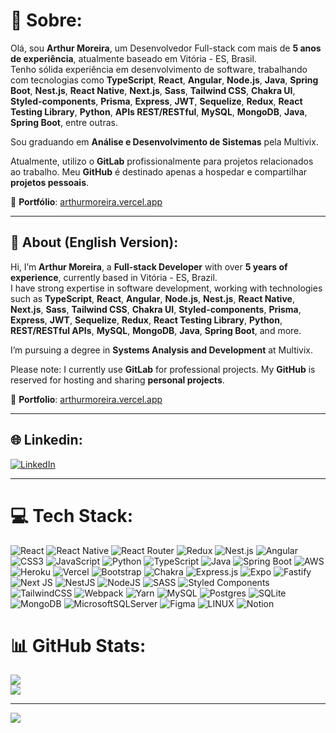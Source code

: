 # 💫 Sobre:

Olá, sou **Arthur Moreira**, um Desenvolvedor Full-stack com mais de **5 anos de experiência**, atualmente baseado em Vitória - ES, Brasil.  
Tenho sólida experiência em desenvolvimento de software, trabalhando com tecnologias como **TypeScript**, **React**, **Angular**, **Node.js**, **Java**, **Spring Boot**, **Nest.js**, **React Native**, **Next.js**, **Sass**, **Tailwind CSS**, **Chakra UI**, **Styled-components**, **Prisma**, **Express**, **JWT**, **Sequelize**, **Redux**, **React Testing Library**, **Python**, **APIs REST/RESTful**, **MySQL**, **MongoDB**, **Java**, **Spring Boot**, entre outras.  

Sou graduando em **Análise e Desenvolvimento de Sistemas** pela Multivix.  

Atualmente, utilizo o **GitLab** profissionalmente para projetos relacionados ao trabalho. Meu **GitHub** é destinado apenas a hospedar e compartilhar **projetos pessoais**.  

📂 **Portfólio**: [arthurmoreira.vercel.app](https://arthurmoreira.vercel.app/)  

---

## 💫 About (English Version):  

Hi, I’m **Arthur Moreira**, a **Full-stack Developer** with over **5 years of experience**, currently based in Vitória - ES, Brazil.  
I have strong expertise in software development, working with technologies such as **TypeScript**, **React**, **Angular**, **Node.js**, **Nest.js**, **React Native**, **Next.js**, **Sass**, **Tailwind CSS**, **Chakra UI**, **Styled-components**, **Prisma**, **Express**, **JWT**, **Sequelize**, **Redux**, **React Testing Library**, **Python**, **REST/RESTful APIs**, **MySQL**, **MongoDB**, **Java**, **Spring Boot**, and more.  

I’m pursuing a degree in **Systems Analysis and Development** at Multivix.  

Please note: I currently use **GitLab** for professional projects. My **GitHub** is reserved for hosting and sharing **personal projects**.  

📂 **Portfolio**: [arthurmoreira.vercel.app](https://arthurmoreira.vercel.app/)  

---

## 🌐 Linkedin:
[![LinkedIn](https://img.shields.io/badge/LinkedIn-%230077B5.svg?logo=linkedin&logoColor=white)](https://linkedin.com/in/arthurmoreiracs/)  

---

# 💻 Tech Stack:
![React](https://img.shields.io/badge/react-%2320232a.svg?style=for-the-badge&logo=react&logoColor=%2361DAFB) ![React Native](https://img.shields.io/badge/react_native-%2320232a.svg?style=for-the-badge&logo=react&logoColor=%2361DAFB) ![React Router](https://img.shields.io/badge/React_Router-CA4245?style=for-the-badge&logo=react-router&logoColor=white) ![Redux](https://img.shields.io/badge/redux-%23593d88.svg?style=for-the-badge&logo=redux&logoColor=white) ![Nest.js](https://img.shields.io/badge/-NestJs-ea2845?style=for-the-badge&logo=nestjs&logoColor=white) ![Angular](https://img.shields.io/badge/angular-%231572B6.svg?style=for-the-badge&logo=angular&logoColor=white) ![CSS3](https://img.shields.io/badge/css3-%231572B6.svg?style=for-the-badge&logo=css3&logoColor=white) ![JavaScript](https://img.shields.io/badge/javascript-%23323330.svg?style=for-the-badge&logo=javascript&logoColor=%23F7DF1E) ![Python](https://img.shields.io/badge/python-3670A0?style=for-the-badge&logo=python&logoColor=ffdd54) ![TypeScript](https://img.shields.io/badge/typescript-%23007ACC.svg?style=for-the-badge&logo=typescript&logoColor=white) ![Java](https://img.shields.io/badge/java-%23ED8B00.svg?style=for-the-badge&logo=java&logoColor=white) ![Spring Boot](https://img.shields.io/badge/springboot-%236DB33F.svg?style=for-the-badge&logo=springboot&logoColor=white) ![AWS](https://img.shields.io/badge/AWS-%23FF9900.svg?style=for-the-badge&logo=amazon-aws&logoColor=white) ![Heroku](https://img.shields.io/badge/heroku-%23430098.svg?style=for-the-badge&logo=heroku&logoColor=white) ![Vercel](https://img.shields.io/badge/vercel-%23000000.svg?style=for-the-badge&logo=vercel&logoColor=white) ![Bootstrap](https://img.shields.io/badge/bootstrap-%23563D7C.svg?style=for-the-badge&logo=bootstrap&logoColor=white) ![Chakra](https://img.shields.io/badge/chakra-%234ED1C5.svg?style=for-the-badge&logo=chakraui&logoColor=white) ![Express.js](https://img.shields.io/badge/express.js-%23404d59.svg?style=for-the-badge&logo=express&logoColor=%2361DAFB) ![Expo](https://img.shields.io/badge/expo-1C1E24?style=for-the-badge&logo=expo&logoColor=#D04A37) ![Fastify](https://img.shields.io/badge/fastify-%23000000.svg?style=for-the-badge&logo=fastify&logoColor=white) ![Next JS](https://img.shields.io/badge/Next-black?style=for-the-badge&logo=next.js&logoColor=white) ![NestJS](https://img.shields.io/badge/nestjs-%23E0234E.svg?style=for-the-badge&logo=nestjs&logoColor=white) ![NodeJS](https://img.shields.io/badge/node.js-6DA55F?style=for-the-badge&logo=node.js&logoColor=white) ![SASS](https://img.shields.io/badge/SASS-hotpink.svg?style=for-the-badge&logo=SASS&logoColor=white) ![Styled Components](https://img.shields.io/badge/styled--components-DB7093?style=for-the-badge&logo=styled-components&logoColor=white) ![TailwindCSS](https://img.shields.io/badge/tailwindcss-%2338B2AC.svg?style=for-the-badge&logo=tailwind-css&logoColor=white) ![Webpack](https://img.shields.io/badge/webpack-%238DD6F9.svg?style=for-the-badge&logo=webpack&logoColor=black) ![Yarn](https://img.shields.io/badge/yarn-%232C8EBB.svg?style=for-the-badge&logo=yarn&logoColor=white) ![MySQL](https://img.shields.io/badge/mysql-%2300f.svg?style=for-the-badge&logo=mysql&logoColor=white) ![Postgres](https://img.shields.io/badge/postgres-%23316192.svg?style=for-the-badge&logo=postgresql&logoColor=white) ![SQLite](https://img.shields.io/badge/sqlite-%2307405e.svg?style=for-the-badge&logo=sqlite&logoColor=white) ![MongoDB](https://img.shields.io/badge/MongoDB-%234ea94b.svg?style=for-the-badge&logo=mongodb&logoColor=white) ![MicrosoftSQLServer](https://img.shields.io/badge/Microsoft%20SQL%20Sever-CC2927?style=for-the-badge&logo=microsoft%20sql%20server&logoColor=white) 	![Figma](https://img.shields.io/badge/figma-%23F24E1E.svg?style=for-the-badge&logo=figma&logoColor=white) ![LINUX](https://img.shields.io/badge/Linux-FCC624?style=for-the-badge&logo=linux&logoColor=black) ![Notion](https://img.shields.io/badge/Notion-%23000000.svg?style=for-the-badge&logo=notion&logoColor=white)
# 📊 GitHub Stats:
![](https://github-readme-streak-stats.herokuapp.com/?user=ArthurMCS&theme=dark&hide_border=true)<br/>
![](https://github-readme-stats.vercel.app/api/top-langs/?username=ArthurMCS&theme=dark&hide_border=true&include_all_commits=false&count_private=false&layout=compact)

---
[![](https://visitcount.itsvg.in/api?id=ArthurMCS&icon=0&color=0)](https://visitcount.itsvg.in)

<!-- Proudly created with GPRM ( https://gprm.itsvg.in ) -->
